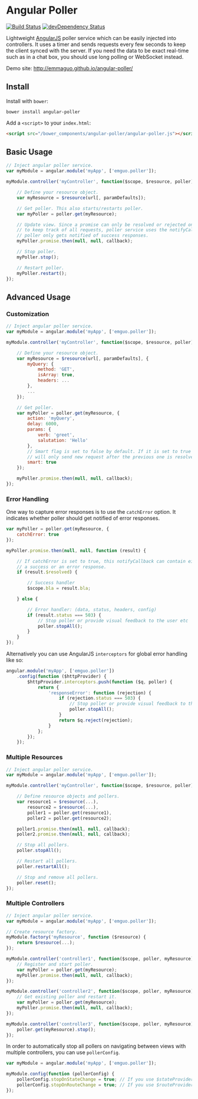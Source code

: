 # Angular Poller
[![Build Status](https://travis-ci.org/emmaguo/angular-poller.svg)](https://travis-ci.org/emmaguo/angular-poller)
[![devDependency Status](https://david-dm.org/emmaguo/angular-poller/dev-status.svg?theme=shields.io)](https://david-dm.org/emmaguo/angular-poller#info=devDependencies)

Lightweight [AngularJS](http://angularjs.org/) poller service which can be easily injected into controllers. It uses a timer and sends requests every few seconds to keep the client synced with the server. If you need the data to be exact real-time such as in a chat box, you should use long polling or WebSocket instead.

Demo site: http://emmaguo.github.io/angular-poller/

## Install

Install with `bower`:

```shell
bower install angular-poller
```

Add a `<script>` to your `index.html`:

```html
<script src="/bower_components/angular-poller/angular-poller.js"></script>
```

## Basic Usage
```javascript
// Inject angular poller service.
var myModule = angular.module('myApp', ['emguo.poller']);

myModule.controller('myController', function($scope, $resource, poller) {

    // Define your resource object.
    var myResource = $resource(url[, paramDefaults]);

    // Get poller. This also starts/restarts poller.
    var myPoller = poller.get(myResource);

    // Update view. Since a promise can only be resolved or rejected once but we want
    // to keep track of all requests, poller service uses the notifyCallback. By default
    // poller only gets notified of success responses.
    myPoller.promise.then(null, null, callback);

    // Stop poller.
    myPoller.stop();

    // Restart poller.
    myPoller.restart();
});
```

## Advanced Usage

### Customization
```javascript
// Inject angular poller service.
var myModule = angular.module('myApp', ['emguo.poller']);

myModule.controller('myController', function($scope, $resource, poller) {

    // Define your resource object.
    var myResource = $resource(url[, paramDefaults], {
        myQuery: {
            method: 'GET',
            isArray: true,
            headers: ...
        },
        ...
    });

    // Get poller.
    var myPoller = poller.get(myResource, {
        action: 'myQuery',
        delay: 6000,
        params: {
            verb: 'greet',
            salutation: 'Hello'
        },
        // Smart flag is set to false by default. If it is set to true then poller
        // will only send new request after the previous one is resolved.
        smart: true
    });

    myPoller.promise.then(null, null, callback);
});
```

### Error Handling
One way to capture error responses is to use the `catchError` option. It indicates whether poller should get notified of error responses.
```javascript
var myPoller = poller.get(myResource, {
    catchError: true
});

myPoller.promise.then(null, null, function (result) {

    // If catchError is set to true, this notifyCallback can contain either
    // a success or an error response.
    if (result.$resolved) {

        // Success handler
        $scope.bla = result.bla;

    } else {

        // Error handler: (data, status, headers, config)
        if (result.status === 503) {
            // Stop poller or provide visual feedback to the user etc
            poller.stopAll();
        }
    }
});
```

Alternatively you can use AngularJS `interceptors` for global error handling like so:
```javascript
angular.module('myApp', ['emguo.poller'])
    .config(function ($httpProvider) {
        $httpProvider.interceptors.push(function ($q, poller) {
            return {
                'responseError': function (rejection) {
                    if (rejection.status === 503) {
                        // Stop poller or provide visual feedback to the user etc
                        poller.stopAll();
                    }
                    return $q.reject(rejection);
                }
            };
        });
    });
```

### Multiple Resources
```javascript
// Inject angular poller service.
var myModule = angular.module('myApp', ['emguo.poller']);

myModule.controller('myController', function($scope, $resource, poller) {

    // Define resource objects and pollers.
    var resource1 = $resource(...),
        resource2 = $resource(...),
        poller1 = poller.get(resource1),
        poller2 = poller.get(resource2);

    poller1.promise.then(null, null, callback);
    poller2.promise.then(null, null, callback);

    // Stop all pollers.
    poller.stopAll();

    // Restart all pollers.
    poller.restartAll();

    // Stop and remove all pollers.
    poller.reset();
});
```

### Multiple Controllers
```javascript
// Inject angular poller service.
var myModule = angular.module('myApp', ['emguo.poller']);

// Create resource factory.
myModule.factory('myResource', function ($resource) {
    return $resource(...);
});

myModule.controller('controller1', function($scope, poller, myResource) {
    // Register and start poller.
    var myPoller = poller.get(myResource);
    myPoller.promise.then(null, null, callback);
});

myModule.controller('controller2', function($scope, poller, myResource) {
    // Get existing poller and restart it.
    var myPoller = poller.get(myResource);
    myPoller.promise.then(null, null, callback);
});

myModule.controller('controller3', function($scope, poller, myResource) {
    poller.get(myResource).stop();
});
```

In order to automatically stop all pollers on navigating between views with multiple controllers, you can use `pollerConfig`.
```javascript
var myModule = angular.module('myApp', ['emguo.poller']);

myModule.config(function (pollerConfig) {
    pollerConfig.stopOnStateChange = true; // If you use $stateProvider from ui-router.
    pollerConfig.stopOnRouteChange = true; // If you use $routeProvider from ngRoute.
});
```